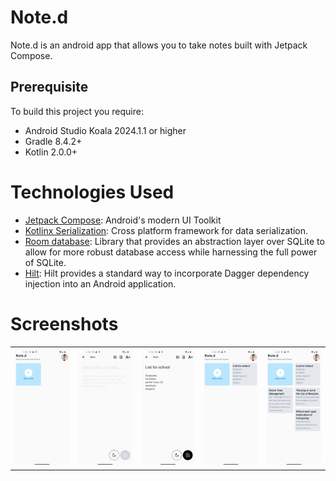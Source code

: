 # Note.d

Note.d is an android app that allows you to take notes built
with Jetpack Compose.

## Prerequisite

To build this project you require:

- Android Studio Koala 2024.1.1 or higher
- Gradle 8.4.2+
- Kotlin 2.0.0+

# Technologies Used

- [Jetpack Compose](https://developer.android.com/develop/ui/compose): Android's modern UI Toolkit
- [Kotlinx Serialization](https://kotlinlang.org/docs/serialization.html): Cross platform framework
  for data serialization.
- [Room database](https://developer.android.com/training/data-storage/room): Library that provides an abstraction layer over SQLite to allow for more robust database access while harnessing the full power of SQLite.
- [Hilt](https://dagger.dev/hilt/): Hilt provides a standard way to incorporate Dagger dependency injection into an Android application.
# Screenshots

<table>
  <tr>
    <td>
      <img src="screenshots/Screenshot_20240727_164434.png"  width="250" alt="screenshot1">
    </td>
    <td>
      <img src="screenshots/Screenshot_20240727_164506.png"  width="250" alt="screenshot2">
    </td>
    <td>
      <img src="screenshots/Screenshot_20240727_165106.png"  width="250" alt="screenshot3">
    </td>
    <td>
      <img src="screenshots/Screenshot_20240727_165126.png"  width="250" alt="screenshot4">
    </td>
    <td>
      <img src="screenshots/Screenshot_20240727_171157.png"  width="250" alt="screenshot5">
    </td>
  </tr>
</table>
